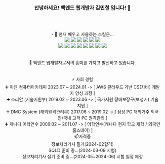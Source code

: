 
### <div align=center>안녕하세요! 백엔드 웹개발자 김민철 입니다! 👋</div>
<br><br>
<div align=center> 
- 🌱 현재 배우고 사용하는 스킬은... <br>
    <img src="https://img.shields.io/badge/JAVA-007396?style=plastic&logo=openjdk&logoColor=white"
    <img src="https://img.shields.io/badge/JavaScript-F7DF1E?style=plastic&logo=JavaScript&logoColor=white"/>
    <img src="https://img.shields.io/badge/css3-1572B6?style=plastic&logo=css3&logoColor=white"/>
    <img src="https://img.shields.io/badge/HTML5-E34F26?style=plastic&logo=HTML5&logoColor=white"/>
    <img src="https://img.shields.io/badge/Thymeleaf-005F0F?style=plastic&logo=Thymeleaf&logoColor=white">
    <img src="https://img.shields.io/badge/IntelliJ IDEA-000000?style=plastic&logo=IntelliJ IDEA&logoColor=white">
    <img src="https://img.shields.io/badge/Eclipse IDEA-2C2255?style=plastic&logo=eclipseide&logoColor=white">
    <br>
    <img src="https://img.shields.io/badge/git-F05032?style=plastic&logo=git&logoColor=white">
    <img src="https://img.shields.io/badge/Amazone EC2-FF9900?style=plastic&logo=amazonec2&logoColor=white">
    <img src="https://img.shields.io/badge/MySQL-4479A1?style=plastic&logo=MySQL&logoColor=white"/>
    <img src="https://img.shields.io/badge/Oracle-F80000?style=plastic&logo=Oracle&logoColor=white">
    <img src="https://img.shields.io/badge/bootstrap-7952B3?style=plastic&logo=bootstrap&logoColor=white"/>
    <img src="https://img.shields.io/badge/springboot-6DB33F?style=plastic&logo=springboot&logoColor=white"/>
    <img src="https://img.shields.io/badge/Spring Security-6DB33F?style=plastic&logo=Spring Security&logoColor=white">
    <img src="https://img.shields.io/badge/Spring-6DB33F?style=plastic&logo=Spring&logoColor=white">
    
	 
</div>
<br><br> 
<div align=center>
 🔭 백엔드 웹개발자로서의 흥미를 가지고 발전하고 있습니다.<br>
</div>
<br><br>
<div align=center>⚡ 사회 경험<br>
➕ 이젠 컴퓨터아카데미 2023.07 ~ 2024.01 -> [ AWS 클라우드 기반 CS(자바) 개발자 양성 과정 ]<br>
➕ 소리안 (기술지원부) 2019.02 ~ 2023.06 -> [ 국가지원 장애보장구(보청기) 기술지원 ]<br>
➕ DMC System (해외원격관리부) 2017.06 ~ 2019.02 -> [ 삼성 PC 해외거주 외국인/국내 고객 PC 원격관리 ]<br>
➕ 캐나다 어학연수 2009.02 ~ 2011.07 -> [ 어학연수(캐나다 현지 학교 재학 / 외국인 홈스테이) ]<br>
</div>
<div align=center>
📫자격증<br>
정보처리기사 필기(2024-02합격)<br>
SQLD 준비 중...(2024-03-09 시험)<br>
정보처리기사 실기 준비 중...(2024-05~2024-06) 시험 일정 예정<br>
</div>
<!--
**alscjf6702/alscjf6702** is a ✨ _special_ ✨ repository because its `README.md` (this file) appears on your GitHub profile.

Here are some ideas to get you started:

- 🔭 I’m currently working on ...
- 👯 I’m looking to collaborate on ...
- 🤔 I’m looking for help with ...
- 💬 Ask me about ...
- 📫 How to reach me: ...
- 😄 Pronouns: ...
- ⚡ Fun fact: ...
-->
<br><br>
  <div align=center>
	
[![Hits](https://hits.seeyoufarm.com/api/count/incr/badge.svg?url=https%3A%2F%2Fgithub.com%2Falscjf6702&count_bg=%2379C83D&title_bg=%23555555&icon=&icon_color=%23E7E7E7&title=hits&edge_flat=false)](https://hits.seeyoufarm.com) 
	
  </div>
